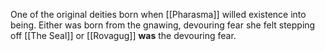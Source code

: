 One of the original deities born when [[Pharasma]] willed existence into being. Either was born from the gnawing, devouring fear she felt stepping off [[The Seal]] or [[Rovagug]] **was** the devouring fear.